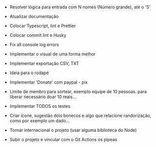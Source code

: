 - Resolver lógica para entrada com N nomes (Número grande), até o 'S'

- Atualizar documentação
- Colocar Typescript, lint e Prettier
- Colocar commit lint e Husky

- Fix all console log errors

- Implementar o visual de uma forma melhor

- Implementar exportação CSV, TXT
- Ideia para o rodapé
- Implementar 'Donate' com paypal - pix
- Limite de membro para sortear, exemplo equipe de 10 pessoas. para liberar necessário doar 10 reais...

- Implementar TODOS os testes

- Criar ícone, sugestão dois bonecos e algo que relacione randorização, como por exemplo um dado...
- Tornar internacional o projeto (usar alguma biblioteca do Node)

- Subir o projeto e vincular com o Git Actions os pipeas
